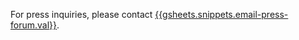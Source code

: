 For press inquiries, please contact [{{gsheets.snippets.email-press-forum.val}}](mailto:{{gsheets.snippets.email-press-forum.val}}). 
